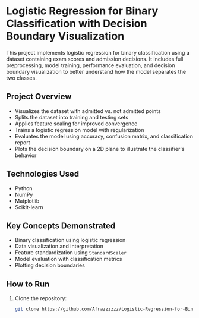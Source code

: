 # Logistic Regression for Binary Classification with Decision Boundary Visualization

This project implements logistic regression for binary classification using a dataset containing exam scores and admission decisions. It includes full preprocessing, model training, performance evaluation, and decision boundary visualization to better understand how the model separates the two classes.

## Project Overview

- Visualizes the dataset with admitted vs. not admitted points
- Splits the dataset into training and testing sets
- Applies feature scaling for improved convergence
- Trains a logistic regression model with regularization
- Evaluates the model using accuracy, confusion matrix, and classification report
- Plots the decision boundary on a 2D plane to illustrate the classifier's behavior

## Technologies Used

- Python 
- NumPy
- Matplotlib
- Scikit-learn

## Key Concepts Demonstrated

- Binary classification using logistic regression
- Data visualization and interpretation
- Feature standardization using `StandardScaler`
- Model evaluation with classification metrics
- Plotting decision boundaries

## How to Run

1. Clone the repository:
   ```bash
   git clone https://github.com/Afrazzzzzz/Logistic-Regression-for-Binary-Classification-with-Decision-Boundary-Visualization.git

